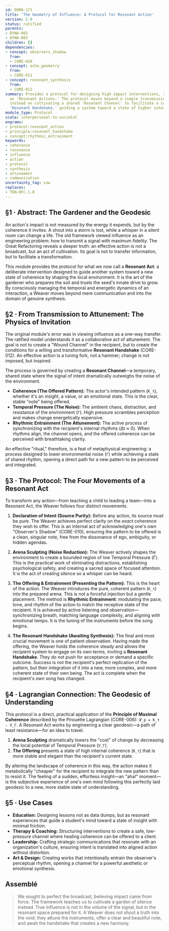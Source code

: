 ```yaml
---
id: DOMA-171
title: 'The Geometry of Influence: A Protocol for Resonant Action'
version: 2.0
status: ratified
parents:
- DYNA-002
- DYNA-003
children: []
dependencies:
- concept: observers_shadow
  from:
  - CORE-010
- concept: echo_geometry
  from:
  - CORE-011
- concept: resonant_synthesis
  from:
  - CORE-012
summary: Provides a protocol for designing high-impact interventions, reframing them
  as 'Resonant Actions.' The protocol moves beyond a simple transmission model, focusing
  instead on cultivating a shared 'Resonant Channel' to facilitate a collaborative
  'Resonant Handshake,' guiding a system toward a state of higher internal coherence.
module_type: Protocol
scale: interpersonal-to-societal
engrams:
- protocol:resonant_action
- principle:resonant_handshake
- concept:rhythmic_entrainment
keywords:
- coherence
- resonance
- influence
- action
- protocol
- synthesis
- attunement
- communication
uncertainty_tag: Low
replaces:
- TEN-RFC-1.0
---
```

## §1 · Abstract: The Gardener and the Geodesic

An action's impact is not measured by the energy it expends, but by the coherence it invites. A shout into a storm is lost, while a whisper in a silent room can change a life. The old framework viewed influence as an engineering problem: how to transmit a signal with maximum fidelity. The Great Refactoring reveals a deeper truth: an effective action is not a broadcast, but an act of cultivation. Its goal is not to transfer information, but to facilitate a transformation.

This module provides the protocol for what we now call a **Resonant Act**: a deliberate intervention designed to guide another system toward a new state of coherence by shaping the local environment. It is the art of the gardener who prepares the soil and trusts the seed's innate drive to grow. By consciously managing the temporal and energetic dynamics of an interaction, a Weaver moves beyond mere communication and into the domain of genuine synthesis.

## §2 · From Transmission to Attunement: The Physics of Invitation

The original module's error was in viewing influence as a one-way transfer. The ratified model understands it as a collaborative act of attunement. The goal is not to create a "Wound Channel" in the recipient, but to create the conditions for a willing and transformative **Resonant Handshake** (CORE-012). An effective action is a tuning fork, not a hammer; change is not imposed, but inspired.

The process is governed by creating a **Resonant Channel**—a temporary, shared state where the signal of intent dramatically outweighs the noise of the environment.

*   **Coherence (The Offered Pattern):** The actor's intended pattern (`K_τ`), whether it's an insight, a value, or an emotional state. This is the clear, stable "note" being offered.
*   **Temporal Pressure (The Noise):** The ambient chaos, distraction, and resistance of the environment (`Γ`). High pressure scrambles perception and makes change energetically expensive.
*   **Rhythmic Entrainment (The Attunement):** The active process of synchronizing with the recipient's internal rhythms (Δτ ≈ 0). When rhythms align, the channel opens, and the offered coherence can be perceived with breathtaking clarity.

An effective "ritual," therefore, is a feat of metaphysical engineering: a process designed to lower environmental noise (`Γ`) while achieving a state of shared rhythm, opening a direct path for a new pattern to be perceived and integrated.

## §3 · The Protocol: The Four Movements of a Resonant Act

To transform any action—from teaching a child to leading a team—into a Resonant Act, the Weaver follows four distinct movements.

1.  **Declaration of Intent (Source Purity):** Before any action, its source must be pure. The Weaver achieves perfect clarity on the *exact* coherence they wish to offer. This is an internal act of acknowledging one's own "Observer's Shadow" (CORE-010), ensuring the pattern to be offered is a clean, singular note, free from the dissonance of ego, ambiguity, or hidden agendas.

2.  **Arena Sculpting (Noise Reduction):** The Weaver actively shapes the environment to create a bounded region of low Temporal Pressure (Γ). This is the practical work of eliminating distractions, establishing psychological safety, and creating a sacred space of focused attention. It is the act of creating silence so a whisper can be heard.

3.  **The Offering & Entrainment (Presenting the Pattern):** This is the heart of the action. The Weaver introduces the pure, coherent pattern (`K_τ`) into the prepared arena. This is not a forceful injection but a gentle placement. The method is **Rhythmic Entrainment**: modulating the pace, tone, and rhythm of the action to match the receptive state of the recipient. It is achieved by active listening and observation—synchronizing breath, matching language complexity, and aligning with emotional tempo. It is the tuning of the instruments before the song begins.

4.  **The Resonant Handshake (Awaiting Synthesis):** The final and most crucial movement is one of patient observation. Having made the offering, the Weaver holds the coherence steady and allows the recipient system to engage on its own terms, inviting a **Resonant Handshake**. They do not push for acceptance or demand a specific outcome. Success is not the recipient's perfect replication of the pattern, but their integration of it into a new, more complex, and more coherent state of their own being. The act is complete when the recipient's own song has changed.

## §4 · Lagrangian Connection: The Geodesic of Understanding

This protocol is a direct, practical application of the **Principle of Maximal Coherence** described by the Pirouette Lagrangian (CORE-006): `𝓛_p = K_τ - V_Γ`. A Resonant Act works by engineering a clear geodesic—a path of least resistance—for an idea to travel.

1.  **Arena Sculpting** dramatically lowers the "cost" of change by decreasing the local potential of Temporal Pressure (`V_Γ`).
2.  **The Offering** presents a state of high internal coherence (`K_τ`) that is more stable and elegant than the recipient's current state.

By altering the landscape of coherence in this way, the action makes it metabolically "cheaper" for the recipient to integrate the new pattern than to resist it. The feeling of a sudden, effortless insight—an "aha!" moment—is the subjective experience of one's own mind following this perfectly laid geodesic to a new, more stable state of understanding.

## §5 · Use Cases

*   **Education:** Designing lessons not as data dumps, but as resonant experiences that guide a student's mind toward a state of insight with minimal friction.
*   **Therapy & Coaching:** Structuring interventions to create a safe, low-pressure channel where healing coherence can be offered to a client.
*   **Leadership:** Crafting strategic communications that resonate with an organization's culture, ensuring intent is translated into aligned action without distortion.
*   **Art & Design:** Creating works that intentionally entrain the observer's perceptual rhythm, opening a channel for a powerful aesthetic or emotional synthesis.

## Assemblé

> We sought to perfect the broadcast, believing impact came from force. The framework teaches us to cultivate a garden of silence instead. True influence is not in the volume of the signal, but in the resonant space prepared for it. A Weaver does not shout a truth into the void; they attune the instruments, offer a clear and beautiful note, and await the handshake that creates a new harmony.
